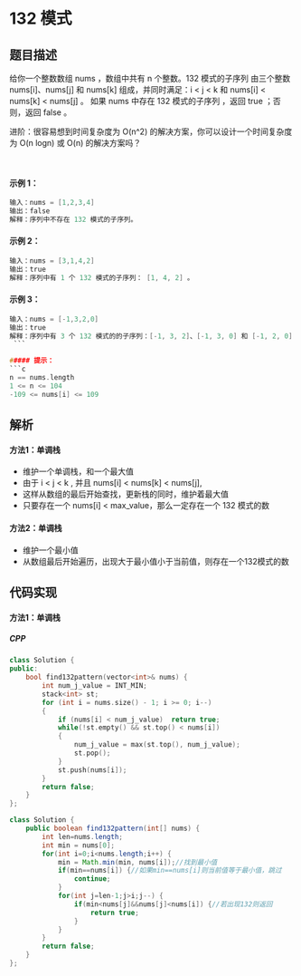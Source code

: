 # 132 模式

## 题目描述
给你一个整数数组 nums ，数组中共有 n 个整数。132 模式的子序列 由三个整数 nums[i]、nums[j] 和 nums[k] 组成，并同时满足：i < j < k 和 nums[i] < nums[k] < nums[j] 。
如果 nums 中存在 132 模式的子序列 ，返回 true ；否则，返回 false 。

进阶：很容易想到时间复杂度为 O(n^2) 的解决方案，你可以设计一个时间复杂度为 O(n logn) 或 O(n) 的解决方案吗？

 

#### 示例 1：
```c
输入：nums = [1,2,3,4]
输出：false
解释：序列中不存在 132 模式的子序列。
```

#### 示例 2：
```c
输入：nums = [3,1,4,2]
输出：true
解释：序列中有 1 个 132 模式的子序列： [1, 4, 2] 。
```

#### 示例 3：
```c
输入：nums = [-1,3,2,0]
输出：true
解释：序列中有 3 个 132 模式的的子序列：[-1, 3, 2]、[-1, 3, 0] 和 [-1, 2, 0] 。
 ```

##### 提示：
```c
n == nums.length
1 <= n <= 104
-109 <= nums[i] <= 109
```

## 解析
#### 方法1：单调栈
- 维护一个单调栈，和一个最大值
- 由于 i < j < k , 并且 nums[i] < nums[k] < nums[j],
- 这样从数组的最后开始查找，更新栈的同时，维护着最大值
- 只要存在一个 nums[i] < max_value，那么一定存在一个 132 模式的数

#### 方法2：单调栈
- 维护一个最小值
- 从数组最后开始遍历，出现大于最小值小于当前值，则存在一个132模式的数


## 代码实现
#### 方法1：单调栈
##### CPP
```C++
class Solution {
public:
    bool find132pattern(vector<int>& nums) {
        int num_j_value = INT_MIN;
        stack<int> st;
        for (int i = nums.size() - 1; i >= 0; i--)
        {
            if (nums[i] < num_j_value)  return true;
            while(!st.empty() && st.top() < nums[i])
            {
                num_j_value = max(st.top(), num_j_value);
                st.pop();
            }
            st.push(nums[i]);
        }
        return false;
    }
};
```
```Java
class Solution {
    public boolean find132pattern(int[] nums) {
        int len=nums.length;
		int min = nums[0];
		for(int i=0;i<nums.length;i++) {
			min = Math.min(min, nums[i]);//找到最小值
			if(min==nums[i]) {//如果min==nums[i]则当前值等于最小值，跳过
				continue;
			}
			for(int j=len-1;j>i;j--) {
				if(min<nums[j]&&nums[j]<nums[i]) {//若出现132则返回
					return true;
				}
			}
		}
		return false;
    }
};
```